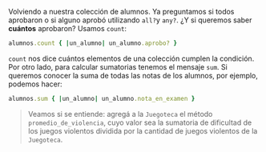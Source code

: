 Volviendo a nuestra colección de alumnos. Ya preguntamos si todos aprobaron o si alguno aprobó utilizando `all?`y `any?`. ¿Y si queremos saber **cuántos** aprobaron? Usamos `count`:

```ruby
alumnos.count { |un_alumno| un_alumno.aprobo? }
```

`count` nos dice cuántos elementos de una colección cumplen la condición. Por otro lado, para calcular sumatorias tenemos el mensaje `sum`. Si queremos conocer la suma de todas las notas de los alumnos, por ejemplo, podemos hacer:

```ruby
alumnos.sum { |un_alumno| un_alumno.nota_en_examen }
```

> Veamos si se entiende: agregá a la `Juegoteca` el método `promedio_de_violencia`, cuyo valor sea la sumatoria de dificultad de los juegos violentos dividida por la cantidad de juegos violentos de la `Juegoteca`.